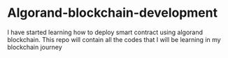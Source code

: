 # Algorand-blockchain-development
I have started learning how to deploy smart contract using algorand blockchain. This repo will contain all the codes that I will be learning in my blockchain journey
